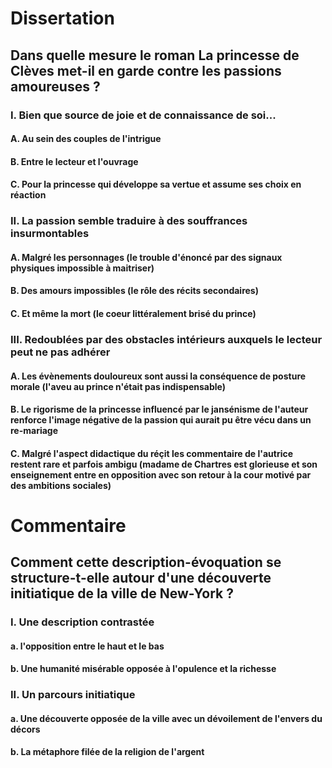# Dissertation
## Dans quelle mesure le roman La princesse de Clèves met-il en garde contre les passions amoureuses ?
### I. Bien que source de joie et de connaissance de soi...
#### A. Au sein des couples de l'intrigue
#### B. Entre le lecteur et l'ouvrage
#### C. Pour la princesse qui développe sa vertue et assume ses choix en réaction
### II. La passion semble traduire à des souffrances insurmontables
#### A. Malgré les personnages (le trouble d'énoncé par des signaux physiques impossible à maitriser)
#### B. Des amours impossibles (le rôle des récits secondaires)
#### C. Et même la mort (le coeur littéralement brisé du prince)
### III. Redoublées par des obstacles intérieurs auxquels le lecteur peut ne pas adhérer
#### A. Les évènements douloureux sont aussi la conséquence de posture morale (l'aveu au prince n'était pas indispensable)
#### B. Le rigorisme de la princesse influencé par le jansénisme de l'auteur renforce l'image négative de la passion qui aurait pu être vécu dans un re-mariage
#### C. Malgré l'aspect didactique du réçit les commentaire de l'autrice restent rare et parfois ambigu (madame de Chartres est glorieuse et son enseignement entre en opposition avec son retour à la cour motivé par des ambitions sociales)
# Commentaire
## Comment cette description-évoquation se structure-t-elle autour d'une découverte initiatique de la ville de New-York ?
### I. Une description contrastée
#### a. l'opposition entre le haut et le bas
#### b. Une humanité misérable opposée à l'opulence et la richesse
### II. Un parcours initiatique
#### a. Une découverte opposée de la ville avec un dévoilement de l'envers du décors
#### b. La métaphore filée de la religion de l'argent
